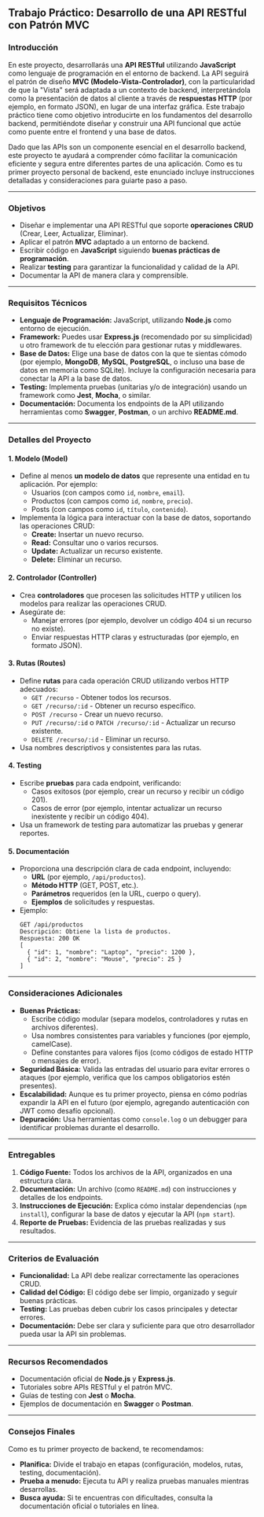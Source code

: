 ## Trabajo Práctico: Desarrollo de una API RESTful con Patrón MVC

### Introducción

En este proyecto, desarrollarás una **API RESTful** utilizando **JavaScript** como lenguaje de programación en el entorno de backend. La API seguirá el patrón de diseño **MVC (Modelo-Vista-Controlador)**, con la particularidad de que la "Vista" será adaptada a un contexto de backend, interpretándola como la presentación de datos al cliente a través de **respuestas HTTP** (por ejemplo, en formato JSON), en lugar de una interfaz gráfica. Este trabajo práctico tiene como objetivo introducirte en los fundamentos del desarrollo backend, permitiéndote diseñar y construir una API funcional que actúe como puente entre el frontend y una base de datos.

Dado que las APIs son un componente esencial en el desarrollo backend, este proyecto te ayudará a comprender cómo facilitar la comunicación eficiente y segura entre diferentes partes de una aplicación. Como es tu primer proyecto personal de backend, este enunciado incluye instrucciones detalladas y consideraciones para guiarte paso a paso.

---

### Objetivos

- Diseñar e implementar una API RESTful que soporte **operaciones CRUD** (Crear, Leer, Actualizar, Eliminar).
- Aplicar el patrón **MVC** adaptado a un entorno de backend.
- Escribir código en **JavaScript** siguiendo **buenas prácticas de programación**.
- Realizar **testing** para garantizar la funcionalidad y calidad de la API.
- Documentar la API de manera clara y comprensible.

---

### Requisitos Técnicos

- **Lenguaje de Programación:** JavaScript, utilizando **Node.js** como entorno de ejecución.
- **Framework:** Puedes usar **Express.js** (recomendado por su simplicidad) u otro framework de tu elección para gestionar rutas y middlewares.
- **Base de Datos:** Elige una base de datos con la que te sientas cómodo (por ejemplo, **MongoDB**, **MySQL**, **PostgreSQL**, o incluso una base de datos en memoria como SQLite). Incluye la configuración necesaria para conectar la API a la base de datos.
- **Testing:** Implementa pruebas (unitarias y/o de integración) usando un framework como **Jest**, **Mocha**, o similar.
- **Documentación:** Documenta los endpoints de la API utilizando herramientas como **Swagger**, **Postman**, o un archivo **README.md**.

---

### Detalles del Proyecto

#### 1. Modelo (Model)

- Define al menos **un modelo de datos** que represente una entidad en tu aplicación. Por ejemplo:
  - Usuarios (con campos como `id`, `nombre`, `email`).
  - Productos (con campos como `id`, `nombre`, `precio`).
  - Posts (con campos como `id`, `título`, `contenido`).
- Implementa la lógica para interactuar con la base de datos, soportando las operaciones CRUD:
  - **Create:** Insertar un nuevo recurso.
  - **Read:** Consultar uno o varios recursos.
  - **Update:** Actualizar un recurso existente.
  - **Delete:** Eliminar un recurso.

#### 2. Controlador (Controller)

- Crea **controladores** que procesen las solicitudes HTTP y utilicen los modelos para realizar las operaciones CRUD.
- Asegúrate de:
  - Manejar errores (por ejemplo, devolver un código 404 si un recurso no existe).
  - Enviar respuestas HTTP claras y estructuradas (por ejemplo, en formato JSON).

#### 3. Rutas (Routes)

- Define **rutas** para cada operación CRUD utilizando verbos HTTP adecuados:
  - `GET /recurso` - Obtener todos los recursos.
  - `GET /recurso/:id` - Obtener un recurso específico.
  - `POST /recurso` - Crear un nuevo recurso.
  - `PUT /recurso/:id` o `PATCH /recurso/:id` - Actualizar un recurso existente.
  - `DELETE /recurso/:id` - Eliminar un recurso.
- Usa nombres descriptivos y consistentes para las rutas.

#### 4. Testing

- Escribe **pruebas** para cada endpoint, verificando:
  - Casos exitosos (por ejemplo, crear un recurso y recibir un código 201).
  - Casos de error (por ejemplo, intentar actualizar un recurso inexistente y recibir un código 404).
- Usa un framework de testing para automatizar las pruebas y generar reportes.

#### 5. Documentación

- Proporciona una descripción clara de cada endpoint, incluyendo:
  - **URL** (por ejemplo, `/api/productos`).
  - **Método HTTP** (GET, POST, etc.).
  - **Parámetros** requeridos (en la URL, cuerpo o query).
  - **Ejemplos** de solicitudes y respuestas.
- Ejemplo:
  ```
  GET /api/productos
  Descripción: Obtiene la lista de productos.
  Respuesta: 200 OK
  [
    { "id": 1, "nombre": "Laptop", "precio": 1200 },
    { "id": 2, "nombre": "Mouse", "precio": 25 }
  ]
  ```

---

### Consideraciones Adicionales

- **Buenas Prácticas:**
  - Escribe código modular (separa modelos, controladores y rutas en archivos diferentes).
  - Usa nombres consistentes para variables y funciones (por ejemplo, camelCase).
  - Define constantes para valores fijos (como códigos de estado HTTP o mensajes de error).
- **Seguridad Básica:** Valida las entradas del usuario para evitar errores o ataques (por ejemplo, verifica que los campos obligatorios estén presentes).
- **Escalabilidad:** Aunque es tu primer proyecto, piensa en cómo podrías expandir la API en el futuro (por ejemplo, agregando autenticación con JWT como desafío opcional).
- **Depuración:** Usa herramientas como `console.log` o un debugger para identificar problemas durante el desarrollo.

---

### Entregables

1. **Código Fuente:** Todos los archivos de la API, organizados en una estructura clara.
2. **Documentación:** Un archivo (como `README.md`) con instrucciones y detalles de los endpoints.
3. **Instrucciones de Ejecución:** Explica cómo instalar dependencias (`npm install`), configurar la base de datos y ejecutar la API (`npm start`).
4. **Reporte de Pruebas:** Evidencia de las pruebas realizadas y sus resultados.

---

### Criterios de Evaluación

- **Funcionalidad:** La API debe realizar correctamente las operaciones CRUD.
- **Calidad del Código:** El código debe ser limpio, organizado y seguir buenas prácticas.
- **Testing:** Las pruebas deben cubrir los casos principales y detectar errores.
- **Documentación:** Debe ser clara y suficiente para que otro desarrollador pueda usar la API sin problemas.

---

### Recursos Recomendados

- Documentación oficial de **Node.js** y **Express.js**.
- Tutoriales sobre APIs RESTful y el patrón MVC.
- Guías de testing con **Jest** o **Mocha**.
- Ejemplos de documentación en **Swagger** o **Postman**.

---

### Consejos Finales

Como es tu primer proyecto de backend, te recomendamos:

- **Planifica:** Divide el trabajo en etapas (configuración, modelos, rutas, testing, documentación).
- **Prueba a menudo:** Ejecuta tu API y realiza pruebas manuales mientras desarrollas.
- **Busca ayuda:** Si te encuentras con dificultades, consulta la documentación oficial o tutoriales en línea.
